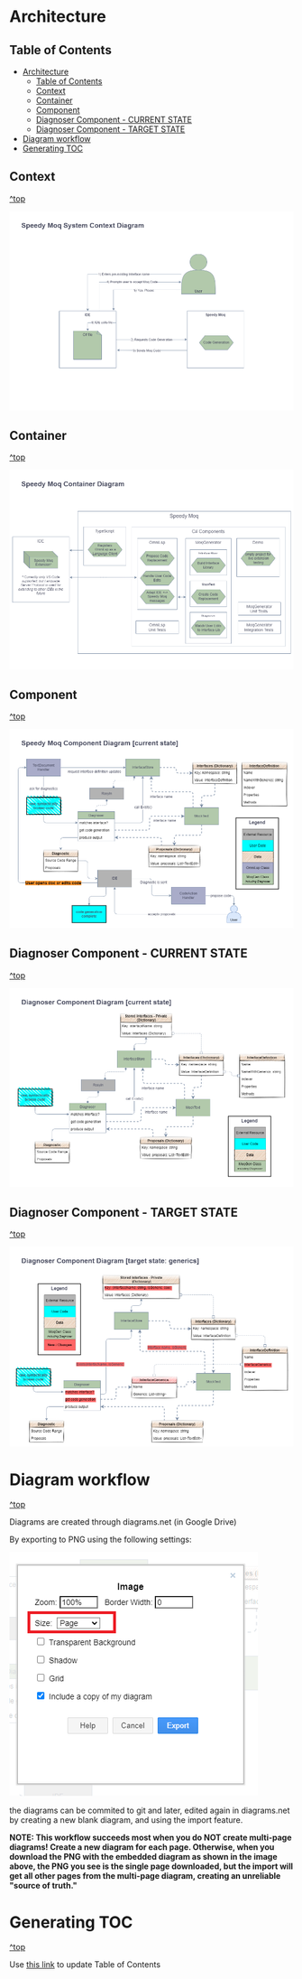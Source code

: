 # Architecture

## Table of Contents
- [Architecture](#architecture)
  - [Table of Contents](#table-of-contents)
  - [Context](#context)
  - [Container](#container)
  - [Component](#component)
  - [Diagnoser Component - CURRENT STATE](#diagnoser-component---current-state)
  - [Diagnoser Component - TARGET STATE](#diagnoser-component---target-state)
- [Diagram workflow](#diagram-workflow)
- [Generating TOC](#generating-toc)

## Context
[^top](#table-of-contents)

![Context](./images/diagrams/Context.png)

## Container
[^top](#table-of-contents)

![Container](./images/diagrams/Container.png)

## Component
[^top](#table-of-contents)

![Component](./images/diagrams/Component-Current-State.png)

## Diagnoser Component - CURRENT STATE
[^top](#table-of-contents)

![Diagnoser Component Current State](./images/diagrams/Diagnoser-Component-Current-State.png)

## Diagnoser Component - TARGET STATE
[^top](#table-of-contents)

![Diagnoser Component Target State](./images/diagrams/Diagnoser-Component-Target-State.png)

# Diagram workflow

[^top](#table-of-contents)

Diagrams are created through diagrams.net (in Google Drive)

By exporting to PNG using the following settings:

![PNG Export](./images/diagrams/how-to-export-from-diagramsDotNet.png)

the diagrams can be commited to git and later, edited again in diagrams.net by creating a new blank diagram, and using the import feature.

**NOTE: This workflow succeeds most when you do NOT create multi-page diagrams! Create a new diagram for each page. Otherwise, when you download the PNG with the embedded diagram as shown in the image above, the PNG you see is the single page downloaded, but the import will get all other pages from the multi-page diagram, creating an unreliable "source of truth."**

# Generating TOC

[^top](#table-of-contents)

Use [this link](https://imthenachoman.github.io/nGitHubTOC/) to update Table of Contents